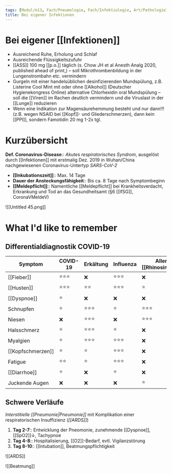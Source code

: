 ```yaml
---
tags: [Modul/m13, Fach/Pneumologie, Fach/Infektiologie, Art/Pathologie]
title: Bei eigener Infektionen
---
```

# Bei eigener [[Infektionen]]

- Ausreichend Ruhe, Erholung und Schlaf
- Ausreichende Flüssigkeitszufuhr
- [[ASS]] 100 mg [[p.o.]] täglich (s. Chow JH et al Anesth Analg 2020, published ahead of print,) – soll Mikrothrombenbildung in der Lungenstrombahn etc. vermindern
- Gurgeln mit einer handelsüblichen desinfizierenden Mundspülung, z.B. Listerine Cool Mint mit oder ohne [[Alkohol]] (Deutscher Hygienekongress Online) alternative Chlorhexidin oral Mundspülung – soll die [[Viren]] im Rachen deutlich vermindern und die Viruslast in der [[Lunge]] reduzieren
- Wenn eine Indikation zur Magensäurehemmung besteht und nur dann!!! (z.B. wegen NSAID bei [[Kopf]]- und Gliederschmerzen), dann kein [[PPI]], sondern Famotidin 20 mg 1-2x tgl.

# Kurzübersicht

**Def. Coronavirus-Disease**:: *Akutes respiratorisches Syndrom*, ausgelöst durch [[Infektionen]] mit erstmalig Dez. 2019 in Wuhan/China nachgewiesenen Coronavirus-Untertyp *SARS-CoV-2*

- **[[Inkubationszeit]]**:: Max. 14 Tage
- **Dauer der Ansteckungsfähigkeit**:: Bis ca. 8 Tage nach Symptombeginn
- **[[Meldepflicht]]**:: Namentliche [[Meldepflicht]] bei Krankheitsverdacht, Erkrankung und Tod an das Gesundheitsamt (§6 [[IfSG]], CoronaVMeldeV)

![[Untitled 45.png]]

# What I'd like to remember

## Differentialdiagnostik COVID-19

﻿Symptom|COVID-19|Erkältung|Influenza|Allerg. [[Rhinosinusitis]]
-|-|-|-|-|
[[Fieber]]|⭐⭐⭐|❌|⭐⭐⭐|❌
[[Husten]]|⭐⭐⭐|⭐⭐|⭐⭐⭐|⭐
[[Dyspnoe]]|⭐|❌|❌|❌
Schnupfen|⭐|⭐⭐⭐|⭐|⭐⭐⭐
Niesen|❌|⭐⭐⭐|❌|⭐⭐⭐
Halsschmerz|⭐|⭐⭐⭐|⭐|❌
Myalgien|⭐|⭐⭐⭐|⭐⭐⭐|❌
[[Kopfschmerzen]]|⭐|⭐|⭐⭐⭐|❌
Fatigue|⭐⭐|⭐|⭐⭐⭐|❌
[[Diarrhoe]]|⭐|❌|⭐|❌
Juckende Augen|❌|❌|❌|⭐

## Schwere Verläufe

*Interstitielle [[Pneumonie|Pneumonie]]* mit Komplikation einer respiratorischen Insuffizienz (*[[ARDS]]*)

1. **Tag 2-7**:: Entwicklung der Pneomonie, zunehmende [[Dyspnoe]], [[SpO2]]↓, Tachypnoe
2. **Tag 4-8**:: Hospitalisierung, [[O2]]-Bedarf, evtl. Vigilanzstörung
3. **Tag 8-10**:: [[Intubation]], Beatmungspflichtigkeit

![[ARDS]]

![[Beatmung]]
